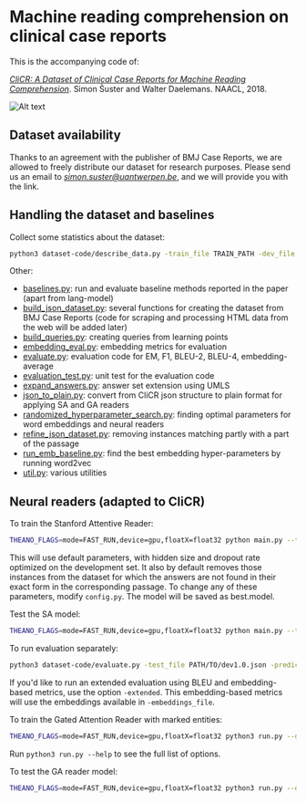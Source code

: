 # Machine reading comprehension on clinical case reports


This is the accompanying code of:

 *[CliCR: A Dataset of Clinical Case Reports for Machine Reading Comprehension](https://arxiv.org/abs/1803.09720)*. Simon Šuster and Walter Daelemans. NAACL, 2018.

![Alt text](images/clicr_pic.png "Title")


## Dataset availability

Thanks to an agreement with the publisher of BMJ Case Reports, we are allowed to freely distribute our dataset for research purposes. Please send us an email to *[simon.suster@uantwerpen.be](mailto:simon.suster@uantwerpen.be)*, and we will provide you with the link.

## Handling the dataset and baselines

Collect some statistics about the dataset:
```sh
python3 dataset-code/describe_data.py -train_file TRAIN_PATH -dev_file DEV_PATH -test_file TEST_PATH
```

Other:
* [baselines.py](dataset-code/baselines.py): run and evaluate baseline methods reported in the paper (apart from lang-model)
* [build_json_dataset.py](dataset-code/build_json_dataset.py): several functions for creating the dataset from BMJ Case Reports (code for scraping and processing HTML data from the web will be added later)
* [build_queries.py](dataset-code/build_queries.py): creating queries from learning points
* [embedding_eval.py](dataset-code/embedding_eval.py): embedding metrics for evaluation
* [evaluate.py](dataset-code/evaluate.py): evaluation code for EM, F1, BLEU-2, BLEU-4, embedding-average
* [evaluation_test.py](dataset-code/evaluation_test.py): unit test for the evaluation code
* [expand_answers.py](dataset-code/expand_answers.py): answer set extension using UMLS 
* [json_to_plain.py](dataset-code/json_to_plain.py): convert from CliCR json structure to plain format for applying SA and GA readers
* [randomized_hyperparameter_search.py](dataset-code/randomized_hyperparameter_search.py): finding optimal parameters for word embeddings and neural readers
* [refine_json_dataset.py](dataset-code/refine_json_dataset.py): removing instances matching partly with a part of the passage
* [run_emb_baseline.py](dataset-code/run_emb_baseline.py): find the best embedding hyper-parameters by running word2vec
* [util.py](dataset-code/util.py): various utilities

## Neural readers (adapted to CliCR)

To train the Stanford Attentive Reader:
```sh
THEANO_FLAGS=mode=FAST_RUN,device=gpu,floatX=float32 python main.py --train_file PATH/TO/train1.0.json --dev_file PATH/TO/dev1.0.json --embedding_file PATH/TO/embeddings  --log_file best.log --att_output False
```
This will use default parameters, with hidden size and dropout rate optimized on the development set. It also by default removes those instances from the dataset for which the answers are not found in their exact form in the corresponding passage. To change any of these parameters, modify `config.py`. The model will be saved as best.model.

Test the SA model:
```sh
THEANO_FLAGS=mode=FAST_RUN,device=gpu,floatX=float32 python main.py --test_only True --pre_trained best.model --train_file PATH/TO/train1.0.json --dev_file PATH/TO/test1.0.json --embedding_file PATH/TO/embeddings --log_file best.test.log
```

To run evaluation separately:
```sh
python3 dataset-code/evaluate.py -test_file PATH/TO/dev1.0.json -prediction_file predictions -embeddings_file PATH/TO/embeddings -downcase -extended
```
If you'd like to run an extended evaluation using BLEU and embedding-based metrics, use the option `-extended`. This embedding-based metrics will use the embeddings available in `-embeddings_file`.


To train the Gated Attention Reader with marked entities:
```sh
THEANO_FLAGS=mode=FAST_RUN,device=gpu,floatX=float32 python3 run.py --dataset clicr_plain --mode 1 --nhidden 67 --dropout 0.4 --use_feat 1 --data_path PATH/TO/dataset_plain/ent/gareader/ --experiments_path experiments/
```
Run `python3 run.py --help` to see the full list of options.

To test the GA reader model:

```sh
THEANO_FLAGS=mode=FAST_RUN,device=gpu,floatX=float32 python3 run.py --dataset clicr_plain --mode 2 --nhidden 67 --dropout 0.4 --use_feat 1 --data_path PATH/TO/dataset_plain/ent/gareader/ --experiments_path experiments/
```
